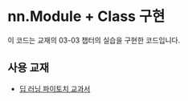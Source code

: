 
# nn.Module + Class 구현

이 코드는 교재의 03-03 챕터의 실습을 구현한 코드입니다.


## 사용 교재

 - [딥 러닝 파이토치 교과서](https://wikidocs.net/book/2788)

